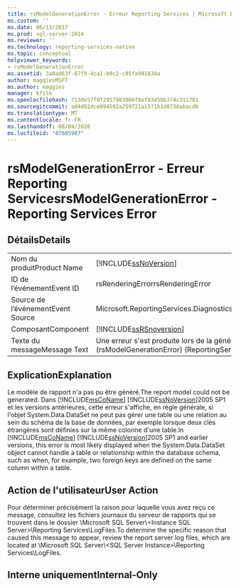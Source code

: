 ```yaml
---
title: rsModelGenerationError - Erreur Reporting Services | Microsoft Docs
ms.custom: ''
ms.date: 06/13/2017
ms.prod: sql-server-2014
ms.reviewer: ''
ms.technology: reporting-services-native
ms.topic: conceptual
helpviewer_keywords:
- rsModelGenerationError
ms.assetid: 3a0ad63f-87f9-4ca1-b0c2-c85fa991634a
author: maggiesMSFT
ms.author: maggies
manager: kfile
ms.openlocfilehash: 713de57f0f2957983966f8ef0345bb374c311781
ms.sourcegitcommit: ad4d92dce894592a259721a1571b1d8736abacdb
ms.translationtype: MT
ms.contentlocale: fr-FR
ms.lasthandoff: 08/04/2020
ms.locfileid: "87605907"
---
```

# <a name="rsmodelgenerationerror---reporting-services-error"></a><span data-ttu-id="c53d4-102">rsModelGenerationError - Erreur Reporting Services</span><span class="sxs-lookup"><span data-stu-id="c53d4-102">rsModelGenerationError - Reporting Services Error</span></span>
    
## <a name="details"></a><span data-ttu-id="c53d4-103">Détails</span><span class="sxs-lookup"><span data-stu-id="c53d4-103">Details</span></span>  
  
|||  
|-|-|  
|<span data-ttu-id="c53d4-104">Nom du produit</span><span class="sxs-lookup"><span data-stu-id="c53d4-104">Product Name</span></span>|[!INCLUDE[ssNoVersion](../../includes/ssnoversion-md.md)]|  
|<span data-ttu-id="c53d4-105">ID de l’événement</span><span class="sxs-lookup"><span data-stu-id="c53d4-105">Event ID</span></span>|<span data-ttu-id="c53d4-106">rsRenderingError</span><span class="sxs-lookup"><span data-stu-id="c53d4-106">rsRenderingError</span></span>|  
|<span data-ttu-id="c53d4-107">Source de l’événement</span><span class="sxs-lookup"><span data-stu-id="c53d4-107">Event Source</span></span>|<span data-ttu-id="c53d4-108">Microsoft.ReportingServices.Diagnostics.Utilities.ErrorStrings</span><span class="sxs-lookup"><span data-stu-id="c53d4-108">Microsoft.ReportingServices.Diagnostics.Utilities.ErrorStrings</span></span>|  
|<span data-ttu-id="c53d4-109">Composant</span><span class="sxs-lookup"><span data-stu-id="c53d4-109">Component</span></span>|[!INCLUDE[ssRSnoversion](../../includes/ssrsnoversion-md.md)]|  
|<span data-ttu-id="c53d4-110">Texte du message</span><span class="sxs-lookup"><span data-stu-id="c53d4-110">Message Text</span></span>|<span data-ttu-id="c53d4-111">Une erreur s'est produite lors de la génération du modèle.</span><span class="sxs-lookup"><span data-stu-id="c53d4-111">An error occurred while generating model.</span></span> <span data-ttu-id="c53d4-112">(rsModelGenerationError) (ReportingServicesLibrary) %1</span><span class="sxs-lookup"><span data-stu-id="c53d4-112">(rsModelGenerationError) (ReportingServicesLibrary) %1</span></span>|  
  
## <a name="explanation"></a><span data-ttu-id="c53d4-113">Explication</span><span class="sxs-lookup"><span data-stu-id="c53d4-113">Explanation</span></span>  
 <span data-ttu-id="c53d4-114">Le modèle de rapport n'a pas pu être généré.</span><span class="sxs-lookup"><span data-stu-id="c53d4-114">The report model could not be generated.</span></span> <span data-ttu-id="c53d4-115">Dans [!INCLUDE[msCoName](../../includes/msconame-md.md)] [!INCLUDE[ssNoVersion](../../includes/ssnoversion-md.md)]2005 SP1 et les versions antérieures, cette erreur s'affiche, en règle générale, si l'objet System.Data.DataSet ne peut pas gérer une table ou une relation au sein du schéma de la base de données, par exemple lorsque deux clés étrangères sont définies sur la même colonne d'une table.</span><span class="sxs-lookup"><span data-stu-id="c53d4-115">In [!INCLUDE[msCoName](../../includes/msconame-md.md)] [!INCLUDE[ssNoVersion](../../includes/ssnoversion-md.md)]2005 SP1 and earlier versions, this error is most likely displayed when the System.Data.DataSet object cannot handle a table or relationship within the database schema, such as when, for example, two foreign keys are defined on the same column within a table.</span></span>  
  
## <a name="user-action"></a><span data-ttu-id="c53d4-116">Action de l'utilisateur</span><span class="sxs-lookup"><span data-stu-id="c53d4-116">User Action</span></span>  
 <span data-ttu-id="c53d4-117">Pour déterminer précisément la raison pour laquelle vous avez reçu ce message, consultez les fichiers journaux du serveur de rapports qui se trouvent dans le dossier \Microsoft SQL Server\\<Instance SQL Server\>\Reporting Services\LogFiles.</span><span class="sxs-lookup"><span data-stu-id="c53d4-117">To determine the specific reason that caused this message to appear, review the report server log files, which are located at \Microsoft SQL Server\\<SQL Server Instance\>\Reporting Services\LogFiles.</span></span>  
  
## <a name="internal-only"></a><span data-ttu-id="c53d4-118">Interne uniquement</span><span class="sxs-lookup"><span data-stu-id="c53d4-118">Internal-Only</span></span>  
  
